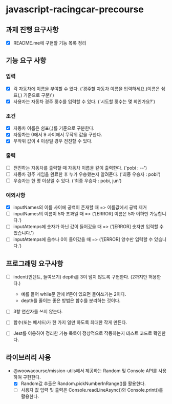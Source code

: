 # javascript-racingcar-precourse

## 과제 진행 요구사항

- [x] README.me에 구현할 기능 목록 정리

## 기능 요구 사항

### 입력

- [x] 각 자동차에 이름을 부여할 수 있다. ('경주할 자동차 이름을 입력하세요.(이름은 쉼표(,) 기준으로 구분)')
- [x] 사용자는 자동차 경주 횟수를 입력할 수 있다. ('시도할 횟수는 몇 회인가요?')

### 조건

- [x] 자동차 이름은 쉼표(,)를 기준으로 구분한다.
- [x] 자동차는 0에서 9 사이에서 무작위 값을 구한다.
- [x] 무작위 값이 4 이상일 경우 전진할 수 있다.

### 출력

- [ ] 전진하는 자동차를 출력할 때 자동차 이름을 같이 출력한다. ('pobi : --')
- [ ] 자동차 경주 게임을 완료한 후 누가 우승했는지 알려준다. ('최종 우승자 : pobi')
- [ ] 우승자는 한 명 이상일 수 있다. ('최종 우승자 : pobi, jun')

### 예외사항

- [x] inputNames의 이름 사이에 공백이 존재할 때 => 이름값에서 공백 제거
- [ ] inputNames의 이름이 5자 초과일 때 => ('[ERROR] 이름은 5자 이하만 가능합니다.')
- [ ] inputAttemps에 숫자가 아닌 값이 들어갔을 때 => ('[ERROR] 숫자만 입력할 수 있습니다.')
- [ ] inputAttemps에 음수나 0이 들어갔을 때 => ('[ERROR] 양수만 입력할 수 있습니다.')

## 프로그래밍 요구사항

- [ ] indent(인덴트, 들여쓰기) depth를 3이 넘지 않도록 구현한다. (2까지만 허용한다.)

  - 예를 들어 while문 안에 if문이 있으면 들여쓰기는 2이다.
  - depth를 줄이는 좋은 방법은 함수를 분리하는 것이다.

- [ ] 3항 연산자를 쓰지 않는다.
- [ ] 함수(또는 메서드)가 한 가지 일만 하도록 최대한 작게 만든다.
- [ ] Jest를 이용하여 정리한 기능 목록이 정상적으로 작동하는지 테스트 코드로 확인한다.

## 라이브러리 사용

- @woowacourse/mission-utils에서 제공하는 Random 및 Console API를 사용하여 구현한다.
  - [x] Random값 추출은 Random.pickNumberInRange()를 활용한다.
  - [ ] 사용자 값 입력 및 출력은 Console.readLineAsync()와 Console.print()를 활용한다.
